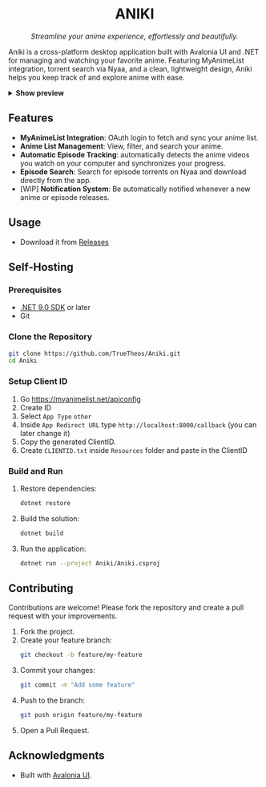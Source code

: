 <h1 align="center">ANIKI</h1>

<p align="center"><i>Streamline your anime experience, effortlessly and beautifully.</i></p>

Aniki is a cross-platform desktop application built with Avalonia UI and .NET for managing and watching your favorite anime. Featuring MyAnimeList integration, torrent search via Nyaa, and a clean, lightweight design, Aniki helps you keep track of and explore anime with ease.

<details>
  <summary><b>Show preview</b></summary>

![UI Preview](https://i.imgur.com/BmEyU0o.png)
![UI Preview](https://i.imgur.com/K3gQIsR.png)
![UI Preview](https://i.imgur.com/pi3iPSW.png)

</details>

## Features

- **MyAnimeList Integration**: OAuth login to fetch and sync your anime list.
- **Anime List Management**: View, filter, and search your anime.
- **Automatic Episode Tracking**: automatically detects the anime videos you watch on your computer and synchronizes your progress.
- **Episode Search**: Search for episode torrents on Nyaa and download directly from the app.
- [WIP] **Notification System**: Be automatically notified whenever a new anime or episode releases.

## Usage

- Download it from [Releases](https://github.com/TrueTheos/Aniki/releases)

## Self-Hosting

### Prerequisites

- [.NET 9.0 SDK](https://dotnet.microsoft.com/download) or later
- Git

### Clone the Repository

```bash
git clone https://github.com/TrueTheos/Aniki.git
cd Aniki
```

### Setup Client ID

1. Go https://myanimelist.net/apiconfig
2. Create ID
3. Select `App Type` `other`
4. Inside `App Redirect URL` type `http://localhost:8000/callback` (you can later change it)
5. Copy the generated ClientID.
6. Create `CLIENTID.txt` inside `Resources` folder and paste in the ClientID

### Build and Run

1. Restore dependencies:
   ```bash
   dotnet restore
   ```
2. Build the solution:
   ```bash
   dotnet build
   ```
3. Run the application:
   ```bash
   dotnet run --project Aniki/Aniki.csproj
   ```
   
## Contributing

Contributions are welcome! Please fork the repository and create a pull request with your improvements.

1. Fork the project.
2. Create your feature branch:
   ```bash
   git checkout -b feature/my-feature
   ```
3. Commit your changes:
   ```bash
   git commit -m "Add some feature"
   ```
4. Push to the branch:
   ```bash
   git push origin feature/my-feature
   ```
5. Open a Pull Request.

## Acknowledgments

- Built with [Avalonia UI](https://avaloniaui.net/).

